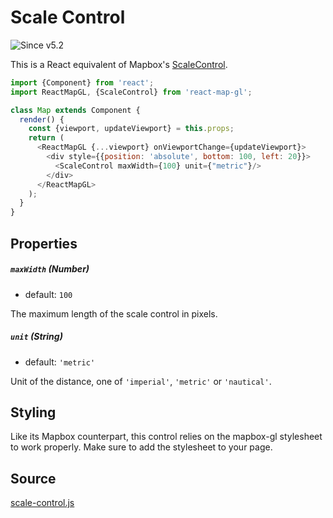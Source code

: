 # Scale Control

![Since v5.2](https://img.shields.io/badge/since-v5.2-green)

This is a React equivalent of Mapbox's [ScaleControl](https://docs.mapbox.com/mapbox-gl-js/api/#scalecontrol).

```js
import {Component} from 'react';
import ReactMapGL, {ScaleControl} from 'react-map-gl';

class Map extends Component {
  render() {
    const {viewport, updateViewport} = this.props;
    return (
      <ReactMapGL {...viewport} onViewportChange={updateViewport}>
        <div style={{position: 'absolute', bottom: 100, left: 20}}>
          <ScaleControl maxWidth={100} unit={"metric"}/>
        </div>
      </ReactMapGL>
    );
  }
}
```

## Properties

##### `maxWidth` (Number)

- default: `100`

The maximum length of the scale control in pixels.

##### `unit` (String)

- default: `'metric'`

Unit of the distance, one of `'imperial'`, `'metric'` or `'nautical'`.

## Styling

Like its Mapbox counterpart, this control relies on the mapbox-gl stylesheet to work properly. Make sure to add the stylesheet to your page.

## Source

[scale-control.js](https://github.com/uber/react-map-gl/tree/5.2-release/src/components/scale-control.js)
